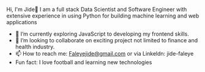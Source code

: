  Hi, I'm Jide👋
 I am a full stack Data Scientist and Software Engineer with extensive experience in using Python for building machine learning and web applications
- 🌱 I’m currently exploring JavaScript to developing my frontend skills.
- 💞️ I’m looking to collaborate on exciting project not limited to finance and health industry.
- 📫 How to reach me:
Faleyejide@gmail.com or via Linkeldn: jide-faleye
- Fun fact: I love football and learning new technologies 
<!---
Faleye-jide/Faleye-jide is a ✨ special ✨ repository because its `README.md` (this file) appears on your GitHub profile.
You can click the Preview link to take a look at your changes.
--->

